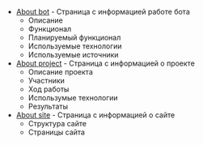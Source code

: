 - [About bot](https://github.com/Mark-Lender-241-3211/Practice_2025/blob/main/docs/About%20bot.md) - Страница с информацией работе бота
  - Описание
  - Функционал
  - Планируемый функционал
  - Используемые технологии
  - Используемые источники
- [About project](https://github.com/Mark-Lender-241-3211/Practice_2025/blob/main/docs/About%20project.md) - Страница с информацией о проекте
  - Описание проекта
  - Участники
  - Ход работы
  - Использумые технологии
  - Результаты
- [About site](https://github.com/Mark-Lender-241-3211/Practice_2025/blob/main/docs/About%20site) - Страница с информацией о сайте
  - Структура сайте
  - Страницы сайта 
